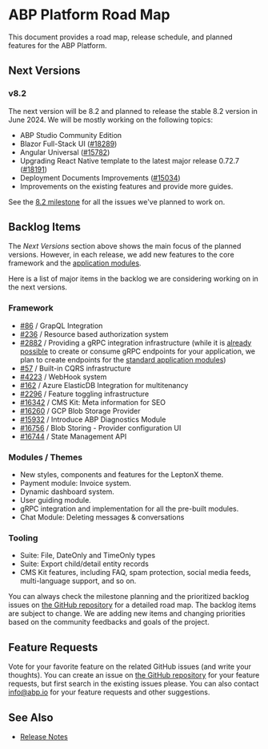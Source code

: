 # ABP Platform Road Map

This document provides a road map, release schedule, and planned features for the ABP Platform.

## Next Versions

### v8.2

The next version will be 8.2 and planned to release the stable 8.2 version in June 2024. We will be mostly working on the following topics:

* ABP Studio Community Edition
* Blazor Full-Stack UI ([#18289](https://github.com/abpframework/abp/issues/18289))
* Angular Universal ([#15782](https://github.com/abpframework/abp/issues/15782))
* Upgrading React Native template to the latest major release 0.72.7 ([#18191](https://github.com/abpframework/abp/issues/18191))
* Deployment Documents Improvements ([#15034](https://github.com/abpframework/abp/issues/15034))
* Improvements on the existing features and provide more guides.

See the [8.2 milestone](https://github.com/abpframework/abp/milestone/95) for all the issues we've planned to work on.

## Backlog Items

The *Next Versions* section above shows the main focus of the planned versions. However, in each release, we add new features to the core framework and the [application modules](../modules).

Here is a list of major items in the backlog we are considering working on in the next versions.

### Framework

* [#86](https://github.com/abpframework/abp/issues/86) / GrapQL Integration
* [#236](https://github.com/abpframework/abp/issues/236) / Resource based authorization system
* [#2882](https://github.com/abpframework/abp/issues/2882) / Providing a gRPC integration infrastructure (while it is [already possible](https://github.com/abpframework/abp-samples/tree/master/GrpcDemo) to create or consume gRPC endpoints for your application, we plan to create endpoints for the [standard application modules](../modules))
* [#57](https://github.com/abpframework/abp/issues/57) / Built-in CQRS infrastructure
* [#4223](https://github.com/abpframework/abp/issues/4223) / WebHook system
* [#162](https://github.com/abpframework/abp/issues/162) / Azure ElasticDB Integration for multitenancy
* [#2296](https://github.com/abpframework/abp/issues/2296) / Feature toggling infrastructure
* [#16342](https://github.com/abpframework/abp/issues/16342) / CMS Kit: Meta information for SEO
* [#16260](https://github.com/abpframework/abp/issues/16260) / GCP Blob Storage Provider
* [#15932](https://github.com/abpframework/abp/issues/15932) / Introduce ABP Diagnostics Module
* [#16756](https://github.com/abpframework/abp/issues/16756) / Blob Storing - Provider configuration UI
* [#16744](https://github.com/abpframework/abp/issues/16744) / State Management API

### Modules / Themes

* New styles, components and features for the LeptonX theme.
* Payment module: Invoice system.
* Dynamic dashboard system.
* User guiding module.
* gRPC integration and implementation for all the pre-built modules.
* Chat Module: Deleting messages & conversations

### Tooling

* Suite: File, DateOnly and TimeOnly types
* Suite: Export child/detail entity records
* CMS Kit features, including FAQ, spam protection, social media feeds, multi-language support, and so on.

You can always check the milestone planning and the prioritized backlog issues on [the GitHub repository](https://github.com/abpframework/abp/milestones) for a detailed road map. The backlog items are subject to change. We are adding new items and changing priorities based on the community feedbacks and goals of the project.

## Feature Requests

Vote for your favorite feature on the related GitHub issues (and write your thoughts). You can create an issue on [the GitHub repository](https://github.com/abpframework/abp) for your feature requests, but first search in the existing issues please. You can also contact info@abp.io for your feature requests and other suggestions.

## See Also

* [Release Notes](release-notes.md)
